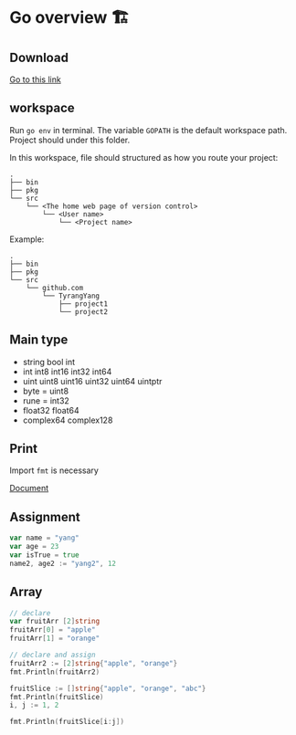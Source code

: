 # Go overview 🏗


## Download

[Go to this link](https://golang.org/dl/)

## workspace

Run `go env` in terminal. The variable `GOPATH` is the default workspace path. Project should under this folder.

In this workspace, file should structured as how you route your project:

```
.
├── bin
├── pkg
└── src
    └── <The home web page of version control>
        └── <User name>
            └── <Project name>
```

Example:

```
.
├── bin
├── pkg
└── src
    └── github.com
        └── TyrangYang
            ├── project1
            └── project2
```

## Main type

-   string bool int
-   int int8 int16 int32 int64
-   uint uint8 uint16 uint32 uint64 uintptr
-   byte = uint8
-   rune = int32
-   float32 float64
-   complex64 complex128

## Print

Import `fmt` is necessary

[Document](https://golang.org/pkg/fmt/)

## Assignment

```go
var name = "yang"
var age = 23
var isTrue = true
name2, age2 := "yang2", 12
```

## Array

```go
// declare
var fruitArr [2]string
fruitArr[0] = "apple"
fruitArr[1] = "orange"

// declare and assign
fruitArr2 := [2]string{"apple", "orange"}
fmt.Println(fruitArr2)

fruitSlice := []string{"apple", "orange", "abc"}
fmt.Println(fruitSlice)
i, j := 1, 2

fmt.Println(fruitSlice[i:j])

```

